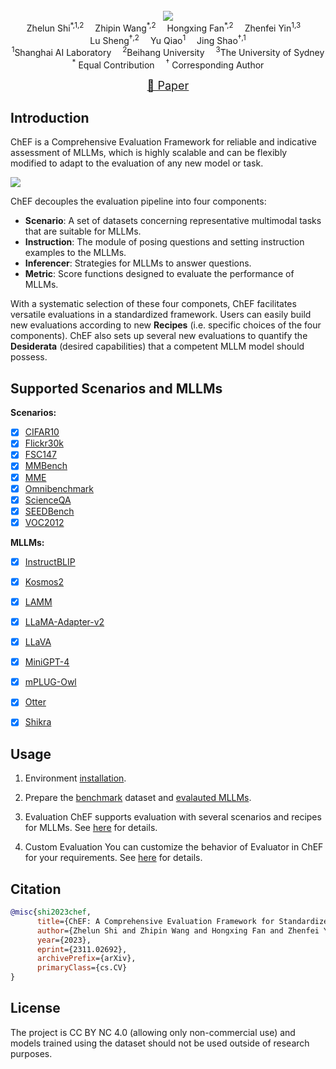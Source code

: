 <br/>

<div align="center">
    <img src="../images/ChEF-logo.png"/> <br/>
    
</div>


<div align="center">
    Zhelun Shi<sup>*,1,2</sup>&emsp;
    Zhipin Wang<sup>*,2</sup>&emsp;
    Hongxing Fan<sup>*,2</sup>&emsp;
    Zhenfei Yin<sup>1,3</sup>&emsp;
    <br/>
    Lu Sheng<sup>†,2</sup>&emsp;
    Yu Qiao<sup>1</sup>&emsp;
    Jing Shao<sup>†,1</sup>
</div>


<div align="center">
    <sup>1</sup>Shanghai AI Laboratory&emsp;
    <sup>2</sup>Beihang University&emsp;
    <sup>3</sup>The University of Sydney
    <br/>
    <sup>*</sup> Equal Contribution&emsp;
    <sup>†</sup> Corresponding Author
</div>

<p align="center" style={{paddingTop: '0.75rem'}}>
    <font size='4'>
    <a href="https://arxiv.org/abs/2311.02692" target="_blank">📄 Paper</a>
    </font>
</p>

## Introduction
ChEF is a Comprehensive Evaluation Framework for reliable and indicative assessment of MLLMs, which is highly scalable and can be flexibly modified to adapt to the evaluation of any new model or task.

<img src="../images/ChEF-benchmark.png"/>
<br/>

ChEF decouples the evaluation pipeline into four components: 

- **Scenario**: A set of datasets concerning representative multimodal tasks that are suitable for MLLMs.
- **Instruction**: The module of posing questions and setting instruction examples to the MLLMs. 
- **Inferencer**: Strategies for MLLMs to answer questions.
- **Metric**: Score functions designed to evaluate the performance of MLLMs. 

With a systematic selection of these four componets, ChEF facilitates
versatile evaluations in a standardized framework. Users can easily build new evaluations according to new **Recipes** (i.e. specific choices of the four components). ChEF also sets up several new evaluations to quantify the **Desiderata** (desired capabilities) that a competent MLLM model should possess.

## Supported Scenarios and MLLMs

**Scenarios:**
- [x] [CIFAR10](https://www.cs.toronto.edu/~kriz/cifar.html)
- [x] [Flickr30k](http://shannon.cs.illinois.edu/DenotationGraph/data/index.html)
- [x] [FSC147](https://github.com/cvlab-stonybrook/LearningToCountEverything)
- [x] [MMBench](https://github.com/open-compass/MMBench)
- [x] [MME](https://github.com/BradyFU/Awesome-Multimodal-Large-Language-Models)
- [x] [Omnibenchmark](https://github.com/ZhangYuanhan-AI/OmniBenchmark)
- [x] [ScienceQA](https://github.com/lupantech/ScienceQA)
- [x] [SEEDBench](https://github.com/AILab-CVC/SEED-Bench)
- [x] [VOC2012](http://host.robots.ox.ac.uk/pascal/VOC/)

**MLLMs:**
- [x] [InstructBLIP](https://github.com/salesforce/LAVIS)
- [x] [Kosmos2](https://github.com/microsoft/unilm/tree/master/kosmos-2)
- [x] [LAMM](https://github.com/OpenLAMM/LAMM)
- [x] [LLaMA-Adapter-v2](https://github.com/ml-lab/LLaMA-Adapter-2)
- [x] [LLaVA](https://github.com/haotian-liu/LLaVA)
- [x] [MiniGPT-4](https://github.com/Vision-CAIR/MiniGPT-4)
- [x] [mPLUG-Owl](https://github.com/X-PLUG/mPLUG-Owl)
- [x] [Otter](https://github.com/Luodian/Otter)
- [x] [Shikra](https://github.com/shikras/shikra)


## Usage

1. Environment [installation](https://openlamm.github.io/tutorial/installation#benchmarking).

2. Prepare the [benchmark](https://openlamm.github.io/tutorial/datasets/benchmark#chef-benchmark-dataset) dataset and [evalauted MLLMs](https://openlamm.github.io/tutorial/benchmark/default#download-evaluated-mllms).

3. Evaluation
    ChEF supports evaluation with several scenarios and recipes for MLLMs. See [here](https://openlamm.github.io/tutorial/benchmark/default#chef) for details.

4. Custom Evaluation
    You can customize the behavior of Evaluator in ChEF for your requirements. See [here](https://openlamm.github.io/tutorial/benchmark/custom) for details.
    
## Citation

```bibtex
@misc{shi2023chef,
      title={ChEF: A Comprehensive Evaluation Framework for Standardized Assessment of Multimodal Large Language Models}, 
      author={Zhelun Shi and Zhipin Wang and Hongxing Fan and Zhenfei Yin and Lu Sheng and Yu Qiao and Jing Shao},
      year={2023},
      eprint={2311.02692},
      archivePrefix={arXiv},
      primaryClass={cs.CV}
}
```

## License 

The project is CC BY NC 4.0 (allowing only non-commercial use) and models trained using the dataset should not be used outside of research purposes. 
